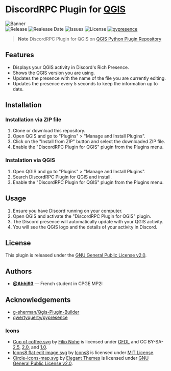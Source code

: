 # DiscordRPC Plugin for [QGIS](https://github.com/qgis/QGIS)
![Banner](https://github.com/Ahhj93/DiscordRPC-Plugin-for-QGIS/assets/69793084/3a4780e6-e390-45ae-9e76-c50d502af5a9)
<br>
![Release](https://img.shields.io/github/v/release/Ahhj93/DiscordRPC-Plugin-for-QGIS?style=flat-square)
![Realease Date](https://img.shields.io/github/release-date/Ahhj93/DiscordRPC-Plugin-for-QGIS?style=flat-square)
![Issues](https://img.shields.io/github/issues/Ahhj93/DiscordRPC-Plugin-for-QGIS?style=flat-square)
![License](https://img.shields.io/github/license/Ahhj93/DiscordRPC-Plugin-for-QGIS?style=flat-square)
[![pypresence](https://img.shields.io/badge/using-pypresence-00bb88.svg?style=flat-square&logo=discord&logoWidth=20)](https://github.com/qwertyquerty/pypresence)

> **Note**
> DiscordRPC Plugin for QGIS on [QGIS Python Plugin Repository](https://plugins.qgis.org/plugins/DiscordRPC-Plugin-for-QGIS/)

## Features
- Displays your QGIS activity in Discord's Rich Presence.
- Shows the QGIS version you are using.
- Updates the presence with the name of the file you are currently editing.
- Updates the presence every 5 seconds to keep the information up to date.

## Installation
### Installation via ZIP file
1. Clone or download this repository.
2. Open QGIS and go to "Plugins" > "Manage and Install Plugins".
3. Click on the "Install from ZIP" button and select the downloaded ZIP file.
4. Enable the "DiscordRPC Plugin for QGIS" plugin from the Plugins menu.

### Instalation via QGIS
1. Open QGIS and go to "Plugins" > "Manage and Install Plugins".
2. Search DiscordRPC Plugin for QGIS and install.
3. Enable the "DiscordRPC Plugin for QGIS" plugin from the Plugins menu.

## Usage
1. Ensure you have Discord running on your computer.
2. Open QGIS and activate the "DiscordRPC Plugin for QGIS" plugin.
3. The Discord presence will automatically update with your QGIS activity.
4. You will see the QGIS logo and the details of your activity in Discord.

## License
This plugin is released under the [GNU General Public License v2.0](LICENSE).

## Authors
* [**@Ahhj93**](https://github.com/Ahhj93) — French student in CPGE MP2I

## Acknowledgements
* [g-sherman/Qgis-Plugin-Builder](https://github.com/g-sherman/Qgis-Plugin-Builder)
* [qwertyquerty/pypresence](https://github.com/qwertyquerty/pypresence/)

### Icons
* [Cup of coffee.svg](https://commons.wikimedia.org/wiki/File:Cup_of_coffee.svg) by [Filip Nohe](https://commons.wikimedia.org/wiki/Special:Contributions/Filip_nohe) is licensed under [GFDL](https://www.gnu.org/licenses/old-licenses/gpl-2.0.en.html) and CC BY-SA-[2.5](https://creativecommons.org/licenses/by-sa/2.5/deed), [2.0](https://creativecommons.org/licenses/by-sa/2.0/deed.fr), and [1.0](https://creativecommons.org/licenses/by-sa/1.0/deed).
* [Icons8 flat edit image.svg](https://commons.wikimedia.org/wiki/File:Icons8_flat_edit_image.svg) by [Icons8](https://icons8.com/icons/color) is licensed under [MIT License](https://opensource.org/license/mit/).
* [Circle-icons-map.svg](https://commons.wikimedia.org/wiki/File:Circle-icons-map.svg) by [Elegant Themes](https://www.elegantthemes.com/blog/freebie-of-the-week/beautiful-flat-icons-for-free) is licensed under [GNU General Public License v2.0](https://www.gnu.org/licenses/old-licenses/gpl-2.0.en.html).
